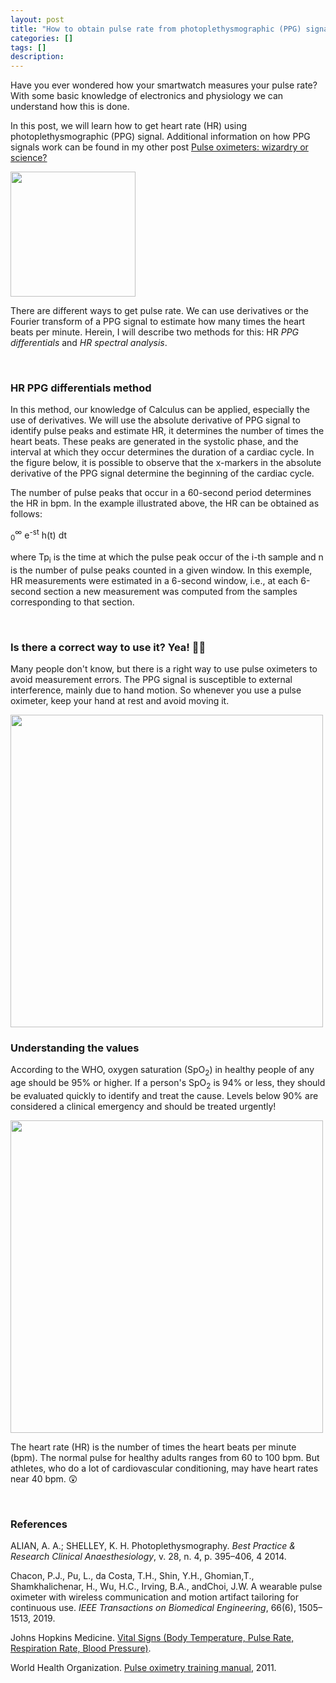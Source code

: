 ```yaml
---
layout: post
title: "How to obtain pulse rate from photoplethysmographic (PPG) signal?"
categories: []
tags: []
description:
---
```


Have you ever wondered how your smartwatch measures your pulse rate? With some basic knowledge of electronics and physiology we can understand how this is done.

In this post, we will learn how to get heart rate (HR) using photoplethysmographic (PPG) signal. Additional information on how PPG signals work can be found in my other post [Pulse oximeters: wizardry or science?](https://ccaique-lima.github.io/webpage/2022/03/05/pulse-oximeter/)

<img src="https://raw.githubusercontent.com/ccaique-lima/webpage/gh-pages/assets/wearing_smartwatch.jpg" width="200px" height="auto">

There are different ways to get pulse rate. We can use derivatives or the Fourier transform of a PPG signal to estimate how many times the heart beats per minute. Herein, I will describe two methods for this: HR _PPG differentials_ and _HR spectral analysis_.

<br>

### HR PPG differentials method

In this method, our knowledge of Calculus can be applied, especially the use of derivatives. We will use the absolute derivative of PPG signal to identify pulse peaks and estimate HR, it determines the number of times the heart beats. These peaks are generated in the systolic phase, and the interval at which they occur determines the duration of a cardiac cycle. In the figure below, it is possible to observe that the x-markers in the absolute derivative of the PPG signal determine the beginning of the cardiac cycle.

The number of pulse peaks that occur in a 60-second period determines the HR in bpm. In the example illustrated above, the HR can be obtained as follows:

<math>
	H(s) = ∫<sub>0</sub><sup>∞</sup> e<sup>-st</sup> h(t) dt
</math>

where Tp<sub>i</sub> is the time at which the pulse peak occur of the i-th sample and n is the number of pulse peaks counted in a given window. In this exemple, HR measurements were estimated in a 6-second window, i.e., at each 6-second section a new measurement was computed from the samples corresponding to that section.



<br>

### Is there a correct way to use it? Yea! 👍🏽

Many people don't know, but there is a right way to use pulse oximeters to avoid measurement errors. The PPG signal is susceptible to external interference, mainly due to hand motion. So whenever you use a pulse oximeter, keep your hand at rest and avoid moving it.

<img src="https://raw.githubusercontent.com/ccaique-lima/webpage/gh-pages/assets/michelangelo_oximeter.png" width="500px" height="auto">

<br>

### Understanding the values

According to the WHO, oxygen saturation (SpO<sub>2</sub>) in healthy people of any age should be 95% or higher. If a person's SpO<sub>2</sub> is 94% or less, they should be evaluated quickly to identify and treat the cause. Levels below 90% are considered a clinical emergency and should be treated urgently!

<img src="https://raw.githubusercontent.com/ccaique-lima/webpage/gh-pages/assets/spo2_level.png" width="500px" height="auto">

The heart rate (HR) is the number of times the heart beats per minute (bpm). The normal pulse for healthy adults ranges from 60 to 100 bpm. But athletes, who do a lot of cardiovascular conditioning, may have heart rates near 40 bpm. 😲

<br>

### References

ALIAN, A. A.; SHELLEY, K. H. Photoplethysmography. _Best Practice & Research Clinical Anaesthesiology_, v. 28, n. 4, p. 395–406, 4 2014.

Chacon, P.J., Pu, L., da Costa, T.H., Shin, Y.H., Ghomian,T., Shamkhalichenar, H., Wu, H.C., Irving, B.A., andChoi, J.W. A wearable pulse oximeter with wireless  communication and motion artifact tailoring for continuous use. _IEEE Transactions on Biomedical Engineering_, 66(6), 1505–1513, 2019.

Johns Hopkins Medicine. [Vital Signs (Body Temperature, Pulse Rate, Respiration Rate, Blood Pressure)](https://www.hopkinsmedicine.org/health/conditions-and-diseases/vital-signs-body-temperature-pulse-rate-respiration-rate-blood-pressure).

World Health Organization. [Pulse oximetry training manual](https://www.who.int/patientsafety/safesurgery/pulse_oximetry/who_ps_pulse_oxymetry_training_manual_en.pdf), 2011.





